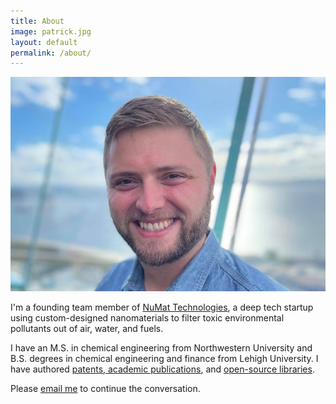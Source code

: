 ```yaml
---
title: About
image: patrick.jpg
layout: default
permalink: /about/
---
```


![](/img/patrick.jpg)

I'm a founding team member of [NuMat Technologies](http://numat-tech.com/), a deep tech startup using custom-designed nanomaterials to filter toxic environmental pollutants out of air, water, and fuels.

I have an M.S. in chemical engineering from Northwestern University and B.S. degrees in chemical engineering and finance from Lehigh University. I have authored [patents, academic publications](https://scholar.google.com/citations?user=tGjfnfEAAAAJ&hl=en&oi=ao), and [open-source libraries](https://github.com/patrickfuller).

Please [email me](mailto:patrickfuller@gmail.com) to continue the conversation.
